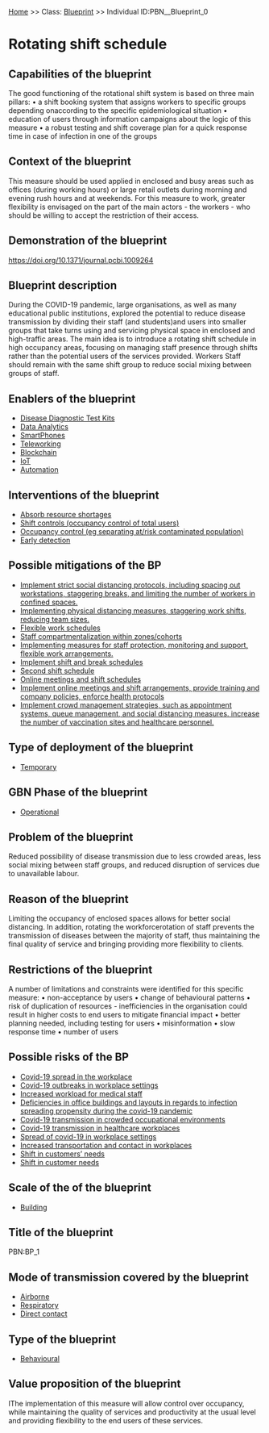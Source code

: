 [Home](https://github.com/mm80843/T3.5/blob/main/docs/index.md) >> Class: [Blueprint](https://github.com/mm80843/T3.5/tree/main/docs/Blueprint/index.md) >> Individual ID:PBN__Blueprint_0 

# __Rotating shift schedule__

## Capabilities of the blueprint

The good functioning of the rotational shift system is based on three main pillars:
• a shift booking system that assigns workers to specific groups depending onaccording to  the specific epidemiological situation
• education of users through information campaigns about the logic of this measure 
• a robust testing and shift coverage plan for a quick response time in case of infection in one of the groups

## Context of the blueprint

This measure should be used applied in enclosed and busy areas such as offices (during working hours) or large retail outlets during morning and evening rush hours and at weekends. For this measure to work, greater flexibility is envisaged on the part of the main actors - the workers - who should be willing to accept the restriction of their access.

## Demonstration of the blueprint

https://doi.org/10.1371/journal.pcbi.1009264

## Blueprint description

During the COVID-19 pandemic, large organisations, as well as many educational public institutions, explored the potential to reduce disease transmission by dividing their staff (and students)and users into smaller groups that take turns using and servicing physical space in enclosed and high-traffic areas. The main idea is to introduce a rotating shift schedule in high occupancy areas, focusing on managing staff presence through shifts rather than the potential users of the services provided. Workers Staff should remain with the same shift group to reduce social mixing between groups of staff.

## Enablers of the blueprint

* [Disease Diagnostic Test Kits](https://github.com/mm80843/T3.5/blob/main/docs/BP/PBN__BP_Enabler_32.md)
* [Data Analytics](https://github.com/mm80843/T3.5/blob/main/docs/BP/PBN__BP_Enabler_2.md)
* [SmartPhones](https://github.com/mm80843/T3.5/blob/main/docs/BP/PBN__BP_Enabler_19.md)
* [Teleworking](https://github.com/mm80843/T3.5/blob/main/docs/BP/PBN__BP_Enabler_23.md)
* [Blockchain](https://github.com/mm80843/T3.5/blob/main/docs/BP/PBN__BP_Enabler_4.md)
* [IoT](https://github.com/mm80843/T3.5/blob/main/docs/BP/PBN__BP_Enabler_5.md)
* [Automation](https://github.com/mm80843/T3.5/blob/main/docs/BP/PBN__BP_Enabler_16.md)

## Interventions of the blueprint

* [Absorb resource shortages](https://github.com/mm80843/T3.5/blob/main/docs/BP/PBN__BP_Intervention_34.md)
* [Shift controls (occupancy control of total users)](https://github.com/mm80843/T3.5/blob/main/docs/BP/PBN__BP_Intervention_19.md)
* [Occupancy control (eg separating at/risk contaminated population)](https://github.com/mm80843/T3.5/blob/main/docs/BP/PBN__BP_Intervention_18.md)
* [Early detection](https://github.com/mm80843/T3.5/blob/main/docs/BP/PBN__BP_Intervention_31.md)

## Possible mitigations of the BP

* [Implement strict social distancing protocols, including spacing out workstations, staggering breaks, and limiting the number of workers in confined spaces.](https://github.com/mm80843/T3.5/blob/main/docs/Mitigation/PBN__Mitigation_1652.md)
* [Implementing physical distancing measures, staggering work shifts, reducing team sizes.](https://github.com/mm80843/T3.5/blob/main/docs/Mitigation/PBN__Mitigation_2561.md)
* [Flexible work schedules](https://github.com/mm80843/T3.5/blob/main/docs/Mitigation/PBN__Mitigation_4483.md)
* [Staff compartmentalization within zones/cohorts](https://github.com/mm80843/T3.5/blob/main/docs/Mitigation/PBN__Mitigation_3861.md)
* [Implementing measures for staff protection, monitoring and support, flexible work arrangements.](https://github.com/mm80843/T3.5/blob/main/docs/Mitigation/PBN__Mitigation_2593.md)
* [Implement shift and break schedules](https://github.com/mm80843/T3.5/blob/main/docs/Mitigation/PBN__Mitigation_385.md)
* [Second shift schedule](https://github.com/mm80843/T3.5/blob/main/docs/Mitigation/PBN__Mitigation_3553.md)
* [Online meetings and shift schedules](https://github.com/mm80843/T3.5/blob/main/docs/Mitigation/PBN__Mitigation_4887.md)
* [Implement online meetings and shift arrangements, provide training and company policies, enforce health protocols](https://github.com/mm80843/T3.5/blob/main/docs/Mitigation/PBN__Mitigation_2799.md)
* [Implement crowd management strategies, such as appointment systems, queue management, and social distancing measures. increase the number of vaccination sites and healthcare personnel.](https://github.com/mm80843/T3.5/blob/main/docs/Mitigation/PBN__Mitigation_2505.md)

## Type of deployment of the blueprint

* [Temporary](https://github.com/mm80843/T3.5/blob/main/docs/BP/PBN__BP_Permanent_0.md)

## GBN Phase of the blueprint

* [Operational](https://github.com/mm80843/T3.5/blob/main/docs/BP/PBN__BP_Phase_0.md)

## Problem of the blueprint

Reduced possibility of disease transmission due to less crowded areas, less social mixing between staff groups, and reduced disruption of services due to unavailable labour.

## Reason of the blueprint

Limiting the occupancy of enclosed spaces allows for better social distancing. In addition, rotating the workforcerotation of staff prevents the transmission of diseases between the majority of staff, thus maintaining the final quality of service and bringing providing more flexibility to clients.  

## Restrictions of the blueprint

A number of limitations and constraints were identified for this specific measure:
•	 non-acceptance by users 
•	 change of behavioural patterns
•	 risk of duplication of resources - inefficiencies in the organisation could result in higher costs to end users to mitigate financial impact
•	 better planning needed, including testing for users
•	 misinformation
•	 slow response time
•	 number of users

## Possible risks of the BP

* [Covid-19 spread in the workplace](https://github.com/mm80843/T3.5/blob/main/docs/Risk/PBN__Risk_675.md)
* [Covid-19 outbreaks in workplace settings](https://github.com/mm80843/T3.5/blob/main/docs/Risk/PBN__Risk_887.md)
* [Increased workload for medical staff](https://github.com/mm80843/T3.5/blob/main/docs/Risk/PBN__Risk_998.md)
* [Deficiencies in office buildings and layouts in regards to infection spreading propensity during the covid-19 pandemic](https://github.com/mm80843/T3.5/blob/main/docs/Risk/PBN__Risk_435.md)
* [Covid-19 transmission in crowded occupational environments](https://github.com/mm80843/T3.5/blob/main/docs/Risk/PBN__Risk_301.md)
* [Covid-19 transmission in healthcare workplaces](https://github.com/mm80843/T3.5/blob/main/docs/Risk/PBN__Risk_372.md)
* [Spread of covid-19 in workplace settings](https://github.com/mm80843/T3.5/blob/main/docs/Risk/PBN__Risk_434.md)
* [Increased transportation and contact in workplaces](https://github.com/mm80843/T3.5/blob/main/docs/Risk/PBN__Risk_2843.md)
* [Shift in customers’ needs](https://github.com/mm80843/T3.5/blob/main/docs/Risk/PBN__Risk_3415.md)
* [Shift in customer needs](https://github.com/mm80843/T3.5/blob/main/docs/Risk/PBN__Risk_1588.md)

## Scale of the of the blueprint

* [Building](https://github.com/mm80843/T3.5/blob/main/docs/BP/PBN__BP_Scale_0.md)

## Title of the blueprint

PBN:BP_1

## Mode of transmission covered by the blueprint

* [Airborne](https://github.com/mm80843/T3.5/blob/main/docs/BP/PBN__BP_Transmission_0.md)
* [Respiratory](https://github.com/mm80843/T3.5/blob/main/docs/BP/PBN__BP_Transmission_1.md)
* [Direct contact](https://github.com/mm80843/T3.5/blob/main/docs/BP/PBN__BP_Transmission_2.md)

## Type of the blueprint

* [Behavioural](https://github.com/mm80843/T3.5/blob/main/docs/BP/PBN__BP_Type_0.md)

## Value proposition of the blueprint

IThe implementation of this measure will allow control over occupancy, while maintaining the quality of services and productivity at the usual level and providing flexibility to the end users of these services.

